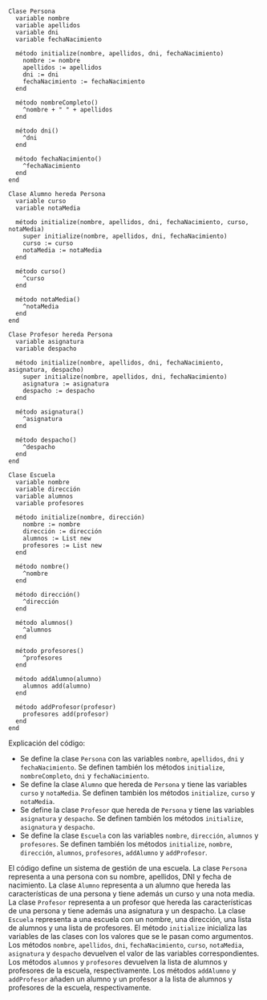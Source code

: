 ```smalltalk

Clase Persona
  variable nombre
  variable apellidos
  variable dni
  variable fechaNacimiento

  método initialize(nombre, apellidos, dni, fechaNacimiento)
    nombre := nombre
    apellidos := apellidos
    dni := dni
    fechaNacimiento := fechaNacimiento
  end

  método nombreCompleto()
    ^nombre + " " + apellidos
  end

  método dni()
    ^dni
  end

  método fechaNacimiento()
    ^fechaNacimiento
  end
end

Clase Alumno hereda Persona
  variable curso
  variable notaMedia

  método initialize(nombre, apellidos, dni, fechaNacimiento, curso, notaMedia)
    super initialize(nombre, apellidos, dni, fechaNacimiento)
    curso := curso
    notaMedia := notaMedia
  end

  método curso()
    ^curso
  end

  método notaMedia()
    ^notaMedia
  end
end

Clase Profesor hereda Persona
  variable asignatura
  variable despacho

  método initialize(nombre, apellidos, dni, fechaNacimiento, asignatura, despacho)
    super initialize(nombre, apellidos, dni, fechaNacimiento)
    asignatura := asignatura
    despacho := despacho
  end

  método asignatura()
    ^asignatura
  end

  método despacho()
    ^despacho
  end
end

Clase Escuela
  variable nombre
  variable dirección
  variable alumnos
  variable profesores

  método initialize(nombre, dirección)
    nombre := nombre
    dirección := dirección
    alumnos := List new
    profesores := List new
  end

  método nombre()
    ^nombre
  end

  método dirección()
    ^dirección
  end

  método alumnos()
    ^alumnos
  end

  método profesores()
    ^profesores
  end

  método addAlumno(alumno)
    alumnos add(alumno)
  end

  método addProfesor(profesor)
    profesores add(profesor)
  end
end

```

Explicación del código:

* Se define la clase `Persona` con las variables `nombre`, `apellidos`, `dni` y `fechaNacimiento`. Se definen también los métodos `initialize`, `nombreCompleto`, `dni` y `fechaNacimiento`.
* Se define la clase `Alumno` que hereda de `Persona` y tiene las variables `curso` y `notaMedia`. Se definen también los métodos `initialize`, `curso` y `notaMedia`.
* Se define la clase `Profesor` que hereda de `Persona` y tiene las variables `asignatura` y `despacho`. Se definen también los métodos `initialize`, `asignatura` y `despacho`.
* Se define la clase `Escuela` con las variables `nombre`, `dirección`, `alumnos` y `profesores`. Se definen también los métodos `initialize`, `nombre`, `dirección`, `alumnos`, `profesores`, `addAlumno` y `addProfesor`.

El código define un sistema de gestión de una escuela. La clase `Persona` representa a una persona con su nombre, apellidos, DNI y fecha de nacimiento. La clase `Alumno` representa a un alumno que hereda las características de una persona y tiene además un curso y una nota media. La clase `Profesor` representa a un profesor que hereda las características de una persona y tiene además una asignatura y un despacho. La clase `Escuela` representa a una escuela con un nombre, una dirección, una lista de alumnos y una lista de profesores. El método `initialize` inicializa las variables de las clases con los valores que se le pasan como argumentos. Los métodos `nombre`, `apellidos`, `dni`, `fechaNacimiento`, `curso`, `notaMedia`, `asignatura` y `despacho` devuelven el valor de las variables correspondientes. Los métodos `alumnos` y `profesores` devuelven la lista de alumnos y profesores de la escuela, respectivamente. Los métodos `addAlumno` y `addProfesor` añaden un alumno y un profesor a la lista de alumnos y profesores de la escuela, respectivamente.